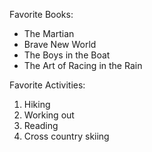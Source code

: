 Favorite Books:
- The Martian
- Brave New World
- The Boys in the Boat
- The Art of Racing in the Rain

Favorite Activities:
1. Hiking
2. Working out
3. Reading
4. Cross country skiing

